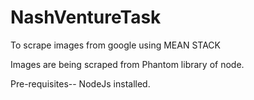 # NashVentureTask
To scrape images from google using MEAN STACK

Images are being scraped from Phantom library of node. 

Pre-requisites--  NodeJs installed.

